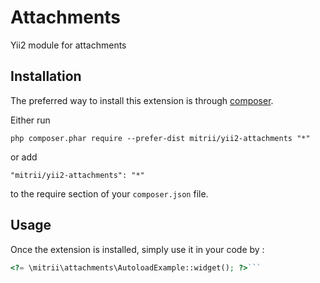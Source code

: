 Attachments
===========
Yii2 module for attachments

Installation
------------

The preferred way to install this extension is through [composer](http://getcomposer.org/download/).

Either run

```
php composer.phar require --prefer-dist mitrii/yii2-attachments "*"
```

or add

```
"mitrii/yii2-attachments": "*"
```

to the require section of your `composer.json` file.


Usage
-----

Once the extension is installed, simply use it in your code by  :

```php
<?= \mitrii\attachments\AutoloadExample::widget(); ?>```